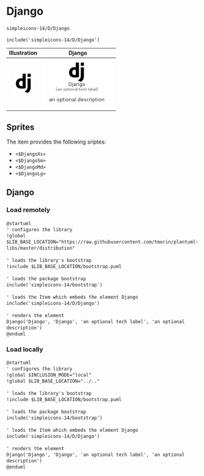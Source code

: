 # Django


```text
simpleicons-14/D/Django
```

```text
include('simpleicons-14/D/Django')
```



| Illustration | Django |
| :---: | :---: |
| ![illustration for Illustration](../../simpleicons-14/D/Django.png) | ![illustration for Django](../../simpleicons-14/D/Django.Local.png) |



## Sprites
The item provides the following sriptes:

- `<$DjangoXs>`
- `<$DjangoSm>`
- `<$DjangoMd>`
- `<$DjangoLg>`





## Django

### Load remotely
```plantuml
@startuml
' configures the library
!global $LIB_BASE_LOCATION="https://raw.githubusercontent.com/tmorin/plantuml-libs/master/distribution"

' loads the library's bootstrap
!include $LIB_BASE_LOCATION/bootstrap.puml

' loads the package bootstrap
include('simpleicons-14/bootstrap')

' loads the Item which embeds the element Django
include('simpleicons-14/D/Django')

' renders the element
Django('Django', 'Django', 'an optional tech label', 'an optional description')
@enduml
```

### Load locally
```plantuml
@startuml
' configures the library
!global $INCLUSION_MODE="local"
!global $LIB_BASE_LOCATION="../.."

' loads the library's bootstrap
!include $LIB_BASE_LOCATION/bootstrap.puml

' loads the package bootstrap
include('simpleicons-14/bootstrap')

' loads the Item which embeds the element Django
include('simpleicons-14/D/Django')

' renders the element
Django('Django', 'Django', 'an optional tech label', 'an optional description')
@enduml
```

